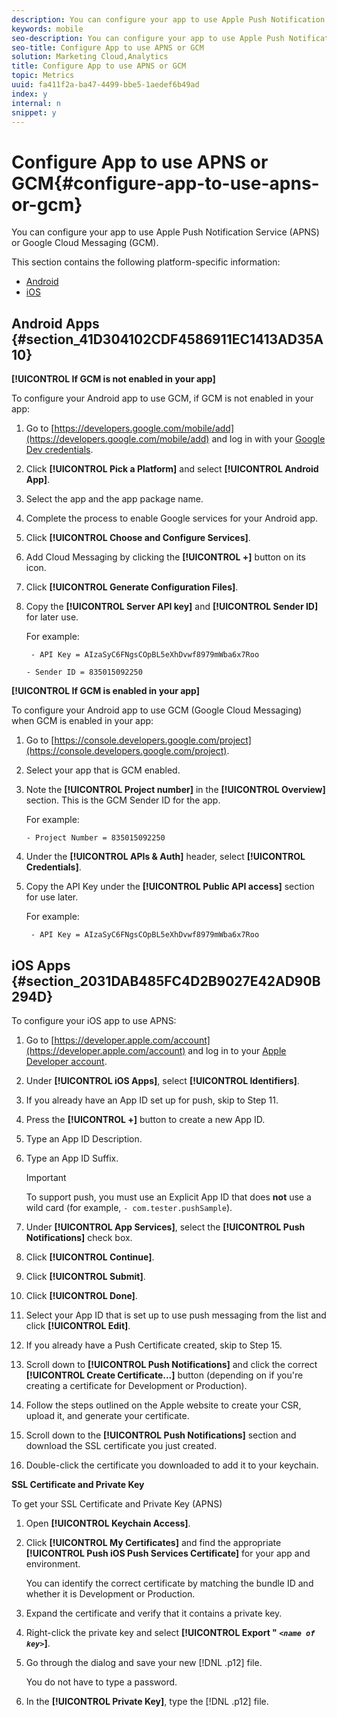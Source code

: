 ```yaml
---
description: You can configure your app to use Apple Push Notification Service (APNS) or Google Cloud Messaging (GCM).
keywords: mobile
seo-description: You can configure your app to use Apple Push Notification Service (APNS) or Google Cloud Messaging (GCM).
seo-title: Configure App to use APNS or GCM
solution: Marketing Cloud,Analytics
title: Configure App to use APNS or GCM
topic: Metrics
uuid: fa411f2a-ba47-4499-bbe5-1aedef6b49ad
index: y
internal: n
snippet: y
---
```


# Configure App to use APNS or GCM{#configure-app-to-use-apns-or-gcm}

You can configure your app to use Apple Push Notification Service (APNS) or Google Cloud Messaging (GCM).

This section contains the following platform-specific information:

* [Android](../../../c-manage-app-settings/c-mob-confg-app/configure-push-messaging/configure-app-apns-gcm.md#section_41D304102CDF4586911EC1413AD35A10) 
* [iOS](../../../c-manage-app-settings/c-mob-confg-app/configure-push-messaging/configure-app-apns-gcm.md#section_2031DAB485FC4D2B9027E42AD90B294D)

## Android Apps {#section_41D304102CDF4586911EC1413AD35A10}

**[!UICONTROL If GCM is not enabled in your app]**

To configure your Android app to use GCM, if GCM is not enabled in your app:

1. Go to [https://developers.google.com/mobile/add](https://developers.google.com/mobile/add) and log in with your [Google Dev credentials](https://developers.google.com/mobile/add). 

1. Click **[!UICONTROL Pick a Platform]** and select **[!UICONTROL Android App]**. 
1. Select the app and the app package name. 
1. Complete the process to enable Google services for your Android app. 
1. Click **[!UICONTROL Choose and Configure Services]**. 
1. Add Cloud Messaging by clicking the **[!UICONTROL +]** button on its icon. 
1. Click **[!UICONTROL Generate Configuration Files]**. 
1. Copy the **[!UICONTROL Server API key]** and **[!UICONTROL Sender ID]** for later use.

   For example:

   ```
    - API Key = AIzaSyC6FNgsCOpBL5eXhDvwf8979mWba6x7Roo
   ```

   ```
   - Sender ID = 835015092250
   ```

**[!UICONTROL If GCM is enabled in your app]**

To configure your Android app to use GCM (Google Cloud Messaging) when GCM is enabled in your app:

1. Go to [https://console.developers.google.com/project](https://console.developers.google.com/project). 
1. Select your app that is GCM enabled. 
1. Note the **[!UICONTROL Project number]** in the **[!UICONTROL Overview]** section. This is the GCM Sender ID for the app.

   For example:

   ```
   - Project Number = 835015092250
   ```

1. Under the **[!UICONTROL APIs & Auth]** header, select **[!UICONTROL Credentials]**. 
1. Copy the API Key under the **[!UICONTROL Public API access]** section for use later.

   For example:

   ```
    - API Key = AIzaSyC6FNgsCOpBL5eXhDvwf8979mWba6x7Roo
   ```

## iOS Apps {#section_2031DAB485FC4D2B9027E42AD90B294D}

To configure your iOS app to use APNS:

1. Go to [https://developer.apple.com/account](https://developer.apple.com/account) and log in to your [Apple Developer account](https://developer.apple.com/account). 
1. Under **[!UICONTROL iOS Apps]**, select **[!UICONTROL Identifiers]**. 
1. If you already have an App ID set up for push, skip to Step 11. 
1. Press the **[!UICONTROL +]** button to create a new App ID. 
1. Type an App ID Description. 
1. Type an App ID Suffix.

   >[!IMPORTANT]
   >
   >To support push, you must use an Explicit App ID that does **not** use a wild card (for example, `- com.tester.pushSample`).

1. Under **[!UICONTROL App Services]**, select the **[!UICONTROL Push Notifications]** check box. 
1. Click **[!UICONTROL Continue]**. 
1. Click **[!UICONTROL Submit]**. 
1. Click **[!UICONTROL Done]**. 
1. Select your App ID that is set up to use push messaging from the list and click **[!UICONTROL Edit]**. 
1. If you already have a Push Certificate created, skip to Step 15. 
1. Scroll down to **[!UICONTROL Push Notifications]** and click the correct **[!UICONTROL Create Certificate...]** button (depending on if you're creating a certificate for Development or Production). 
1. Follow the steps outlined on the Apple website to create your CSR, upload it, and generate your certificate. 
1. Scroll down to the **[!UICONTROL Push Notifications]** section and download the SSL certificate you just created. 
1. Double-click the certificate you downloaded to add it to your keychain.

**SSL Certificate and Private Key**

To get your SSL Certificate and Private Key (APNS)

1. Open **[!UICONTROL Keychain Access]**. 
1. Click **[!UICONTROL My Certificates]** and find the appropriate **[!UICONTROL Push iOS Push Services Certificate]** for your app and environment.

   You can identify the correct certificate by matching the bundle ID and whether it is Development or Production. 

1. Expand the certificate and verify that it contains a private key. 
1. Right-click the private key and select **[!UICONTROL  Export " *`<name of key>`*]**. 
1. Go through the dialog and save your new [!DNL .p12] file.

   You do not have to type a password. 

1. In the **[!UICONTROL Private Key]**, type the [!DNL .p12] file.

